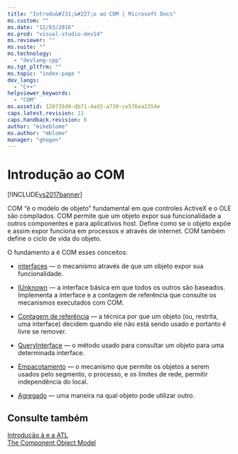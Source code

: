 ```yaml
---
title: "Introdu&#231;&#227;o ao COM | Microsoft Docs"
ms.custom: ""
ms.date: "12/03/2016"
ms.prod: "visual-studio-dev14"
ms.reviewer: ""
ms.suite: ""
ms.technology: 
  - "devlang-cpp"
ms.tgt_pltfrm: ""
ms.topic: "index-page "
dev_langs: 
  - "C++"
helpviewer_keywords: 
  - "COM"
ms.assetid: 120735d9-db71-4ad3-a730-ce576ea2354e
caps.latest.revision: 11
caps.handback.revision: 6
author: "mikeblome"
ms.author: "mblome"
manager: "ghogen"
---
```

# Introdu&#231;&#227;o ao COM
[!INCLUDE[vs2017banner](../assembler/inline/includes/vs2017banner.md)]

COM “é o modelo de objeto” fundamental em que controles ActiveX e o OLE são compilados.  COM permite que um objeto expor sua funcionalidade a outros componentes e para aplicativos host.  Define como se o objeto expõe e assim expor funciona em processos e através de internet.  COM também define o ciclo de vida do objeto.  
  
 O fundamento a é COM esses conceitos:  
  
-   [interfaces](../atl/interfaces-atl.md) — o mecanismo através de que um objeto expor sua funcionalidade.  
  
-   [IUnknown](../atl/iunknown.md) — a interface básica em que todos os outros são baseados.  Implementa a interface e a contagem de referência que consulte os mecanismos executados com COM.  
  
-   [Contagem de referência](../atl/reference-counting.md) — a técnica por que um objeto \(ou, restrita, uma interface\) decidem quando ele não está sendo usado e portanto é livre se remover.  
  
-   [QueryInterface](../atl/queryinterface.md) — o método usado para consultar um objeto para uma determinada interface.  
  
-   [Empacotamento](../atl/marshaling.md) — o mecanismo que permite os objetos a serem usados pelo segmento, o processo, e os limites de rede, permitir independência do local.  
  
-   [Agregado](../atl/aggregation.md) — uma maneira na qual objeto pode utilizar outro.  
  
## Consulte também  
 [Introdução à e a ATL](../atl/introduction-to-com-and-atl.md)   
 [The Component Object Model](http://msdn.microsoft.com/library/windows/desktop/ms694363)